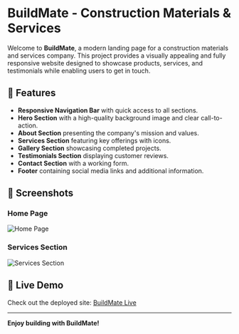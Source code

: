 # BuildMate - Construction Materials & Services

Welcome to **BuildMate**, a modern landing page for a construction materials and services company. This project provides a visually appealing and fully responsive website designed to showcase products, services, and testimonials while enabling users to get in touch.

## 🚀 Features
- **Responsive Navigation Bar** with quick access to all sections.
- **Hero Section** with a high-quality background image and clear call-to-action.
- **About Section** presenting the company's mission and values.
- **Services Section** featuring key offerings with icons.
- **Gallery Section** showcasing completed projects.
- **Testimonials Section** displaying customer reviews.
- **Contact Section** with a working form.
- **Footer** containing social media links and additional information.

## 📸 Screenshots
### Home Page
![Home Page](assets/screenshots/readme_image1.png)

### Services Section
![Services Section](assets/screenshots/readme_image2.png)

## 🔗 Live Demo
Check out the deployed site: [BuildMate Live](https://korn1evski.github.io/tum_web_lab2/)

---

**Enjoy building with BuildMate!**
